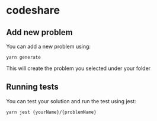 # codeshare

## Add new problem
You can add a new problem using:

```yarn generate```

This will create the problem you selected under your folder

## Running tests

You can test your solution and run the test using jest:

```yarn jest {yourName}/{problemName}```
